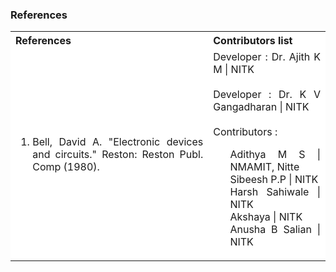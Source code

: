 ### References

<table style="text-align:justify;">
  <tr style="background-color: white">
    <th>References</th>
    <th>Contributors list</th>
  </tr>
  <tr style="background-color: white">
    <td>
    <ol>
    <li>Bell, David A. &quot;Electronic devices and circuits.&quot; Reston: Reston Publ. Comp (1980).</li>
    </ol>
   </td>
    <td>Developer : Dr. Ajith K M | NITK</br></br>
    Developer : Dr. K V Gangadharan | NITK</br></br>
    Contributors :
  <ul style="list-style-type: none;">
    <li>Adithya M S | NMAMIT, Nitte</li>
    <li>Sibeesh P.P | NITK</li>
    <li>Harsh Sahiwale | NITK</li>
    <li>Akshaya | NITK</li>
    <li>Anusha B Salian | NITK</li>
  </ul></td>
  </tr>
</table>
